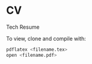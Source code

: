 # CV

Tech Resume

To view, clone and compile with:
```bash
pdflatex <filename.tex>
open <filename.pdf>
```
